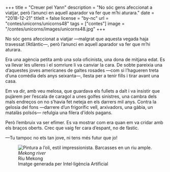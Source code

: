 +++
title = "Creuer pel Yann"
description = "No sóc gens afeccionat a viatjar, però l’anunci en aquell aparador va fer que m’hi aturara."
date = "2018-12-21"
titleIt = false
license = "by-nc"
url = "contes/unicorns/unicorns48"
tags = ["contes"]
image = "/contes/unicorns/images/unicorns48.jpg"
+++

No sóc gens afeccionat a viatjar —malgrat que aquesta vegada haja travessat l’Atlàntic—, però l’anunci en aquell aparador va fer que m’hi aturara.

Era una agència petita amb una sola oficinista, una dona de mitjana edat. Es va llevar les ulleres i el somriure li va canviar la cara. De sobte pareixia una d’aquestes joves americanes de galtes rosades —com si l’hagueren treta d’una comèdia dels anys seixanta—, llesta per a tenir fills i tirar avant una casa.

Em va dir, amb veu melosa, que guardava els fullets a dalt i va insistir que pujàrem per l’escala de caragol a unes golfes sinistres, una cambra dels mals endreços on no s’havia fet neteja en els darrers mil anys. Contra la gelosia del fons —darrere d’un frigorífic vell, arxivadors, una gàbia, un matalàs polsós— refulgia una filera d’ídols pagans.

Però l’embruix va ser efímer. Es va mostrar com era quan em va cridar amb els braços oberts. Crec que vaig fer cara d’espant, no de fàstic.

—Tu tampoc no ets tan jove, ni tens més futur que jo!

<figure class="illustration"><img src="/contes/unicorns/images/unicorns48.jpg" alt="Pintura a l’oli, estil impressionista. Barcasses en un riu ample."><figcaption><em>Mekong river</em><br>Riu Mekong<br><span class="ai-disclaimer">Imatge generada per Intel·ligència Artificial</span></figcaption></figure>

